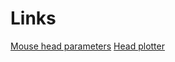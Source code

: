 # Links

[Mouse head parameters](https://docs.google.com/spreadsheets/d/1okgLzOmMDBQbKDWUXoqN4rXYW0vP9NSA/edit?usp=sharing&ouid=104388264807882992244&rtpof=true&sd=true)
[Head plotter](https://colab.research.google.com/drive/1nkK1b9bHKRq1K4OAmb4Ut5xuHPc49fNf?usp=sharing)
